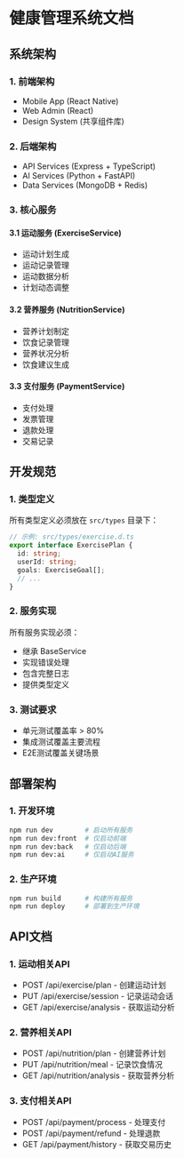 # 健康管理系统文档

## 系统架构

### 1. 前端架构
- Mobile App (React Native)
- Web Admin (React)
- Design System (共享组件库)

### 2. 后端架构
- API Services (Express + TypeScript)
- AI Services (Python + FastAPI)
- Data Services (MongoDB + Redis)

### 3. 核心服务

#### 3.1 运动服务 (ExerciseService)
- 运动计划生成
- 运动记录管理
- 运动数据分析
- 计划动态调整

#### 3.2 营养服务 (NutritionService)
- 营养计划制定
- 饮食记录管理
- 营养状况分析
- 饮食建议生成

#### 3.3 支付服务 (PaymentService)
- 支付处理
- 发票管理
- 退款处理
- 交易记录

## 开发规范

### 1. 类型定义
所有类型定义必须放在 `src/types` 目录下：
```typescript
// 示例: src/types/exercise.d.ts
export interface ExercisePlan {
  id: string;
  userId: string;
  goals: ExerciseGoal[];
  // ...
}
```

### 2. 服务实现
所有服务实现必须：
- 继承 BaseService
- 实现错误处理
- 包含完整日志
- 提供类型定义

### 3. 测试要求
- 单元测试覆盖率 > 80%
- 集成测试覆盖主要流程
- E2E测试覆盖关键场景

## 部署架构

### 1. 开发环境
```bash
npm run dev        # 启动所有服务
npm run dev:front  # 仅启动前端
npm run dev:back   # 仅启动后端
npm run dev:ai     # 仅启动AI服务
```

### 2. 生产环境
```bash
npm run build      # 构建所有服务
npm run deploy     # 部署到生产环境
```

## API文档

### 1. 运动相关API
- POST /api/exercise/plan - 创建运动计划
- PUT /api/exercise/session - 记录运动会话
- GET /api/exercise/analysis - 获取运动分析

### 2. 营养相关API
- POST /api/nutrition/plan - 创建营养计划
- PUT /api/nutrition/meal - 记录饮食情况
- GET /api/nutrition/analysis - 获取营养分析

### 3. 支付相关API
- POST /api/payment/process - 处理支付
- POST /api/payment/refund - 处理退款
- GET /api/payment/history - 获取交易历史

